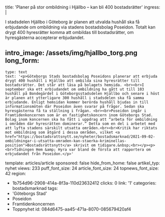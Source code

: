 title: 'Planer på stor ombildning i Hjällbo – kan bli 400 bostadsrätter'
ingress: |
  <p>I stadsdelen Hjällbo i Göteborg är planen att utvalda hushåll ska få erbjudande om ombildning via stadens bostadsbolag Poseidon. Totalt kan drygt 400 hyresrätter komma att ombildas till bostadsrätter, om hyresgästerna accepterar erbjudandet.
  </p>
  
intro_image: /assets/img/hjallbo_torg.png
long_form:
  -
    type: text
    text: '<p>Göteborgs Stads bostadsbolag Poseidons planerar att erbjuda drygt 400 hushåll i Hjällbo att ombilda sina hyresrätter till bostadsrätter. Det står att läsa på bolagets hemsida. <br><br>I september ska ett erbjudandet om ombildning ha gått ut till 103 hushåll på Bondegärdet i Göteborgsstadsdelen Hjällbo och senare i höst är planen att ytterligare 300 hushåll i stadsdelen ska få samma erbjudande. Enligt hemsidan kommer berörda hushåll bjudas in till informationsmöten där Poseidon även svarar på frågor. Sedan ska hyresgästerna få ta ställning i frågan. <br><br>Poseidon ingår i Framtidenkoncernen som är en fastighetskoncern inom Göteborgs Stad. Bolag inom koncernen ska ha fått i uppdrag att “arbeta för ombildning i områden där hyresrätten dominerar.” Detta som en del i arbetet med att lyfta stadens särskilt utsatta områden.<br><br>Kritik har riktats mot ombildning som åtgärd i dessa områden, vilket <a href="https://bostadsrattsnytt.se/nyheter/bostadsmarknad/2021-09-02-ombildningar-i-utsatta-omraden-kan-staerka-kriminellas-position">Bostadsrättsnytt</a> skrivit om tidigare.&nbsp;<br></p><p><br>Tidningen Hem &amp; Hyra var bland de första att rapportera om erbjudandet från Poseidon.</p>'
template: articles/article
sponsored: false
hide_from_home: false
artikel_typ: nyhet
views: 233
puff_font_size: 24
article_font_size: 24
topnews_font_size: 42
region:
  - 1b754d96-2908-414a-8f3a-110d23632412
clicks: 0
link: '1'
categories: bostadsmarknad
tags:
  - 'Göteborgs Stad'
  - Poseidon
  - Framtidenkoncernen
  - Toppnyhet
id: 084d6475-aa45-471a-8070-085679420af4
